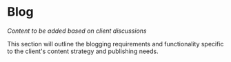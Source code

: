 # Blog

*Content to be added based on client discussions*

This section will outline the blogging requirements and functionality specific to the client's content strategy and publishing needs.
